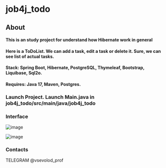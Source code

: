# job4j_todo

## About

#### This is an study project for understand how Hibernate work in general
#### Here is a ToDoList. We can add a task, edit a task or delete it. Sure, we can see list of actual tasks. 

#### Stack:  Spring Boot, Hibernate, PostgreSQL, Thymeleaf, Bootstrap, Liquibase, Sql2o.

#### Requires: Java 17, Maven, Postgres. 

### Launch Project. Launch Main.java in job4j_todo/src/main/java/job4j_todo

### Interface 
![image](https://user-images.githubusercontent.com/115623776/226606073-8e67b5ca-4ea6-4de3-8ab4-8ba2dc032a42.png)

![image](https://user-images.githubusercontent.com/115623776/226606467-86dfac56-fc67-4a38-91b5-82ebcb10373b.png)


### Contacts
TELEGRAM @vsevolod_prof
